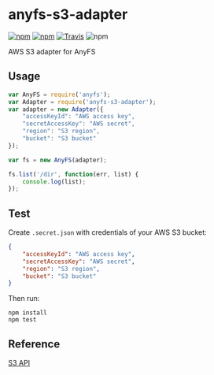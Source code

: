 # anyfs-s3-adapter

[![npm](https://img.shields.io/npm/v/anyfs-s3-adapter.svg?style=flat-square)](https://www.npmjs.com/package/anyfs-s3-adapter)
[![npm](https://img.shields.io/npm/dm/anyfs-s3-adapter.svg?style=flat-square)](https://www.npmjs.com/package/anyfs-s3-adapter)
[![Travis](https://img.shields.io/travis/anyfs/s3-adapter.svg?style=flat-square)](https://travis-ci.org/anyfs/s3-adapter)
![npm](https://img.shields.io/npm/l/anyfs-s3-adapter.svg?style=flat-square)

AWS S3 adapter for AnyFS

## Usage


```js
var AnyFS = require('anyfs');
var Adapter = require('anyfs-s3-adapter');
var adapter = new Adapter({
    "accessKeyId": "AWS access key",
    "secretAccessKey": "AWS secret",
    "region": "S3 region",
    "bucket": "S3 bucket"
});

var fs = new AnyFS(adapter);

fs.list('/dir', function(err, list) {
    console.log(list);
});
```

## Test

Create `.secret.json` with credentials of your AWS S3 bucket:

```json
{
    "accessKeyId": "AWS access key",
    "secretAccessKey": "AWS secret",
    "region": "S3 region",
    "bucket": "S3 bucket"
}
```

Then run:

```
npm install
npm test
```

## Reference

[S3 API](http://docs.aws.amazon.com/AWSJavaScriptSDK/latest/AWS/S3.html#constructor-property)
